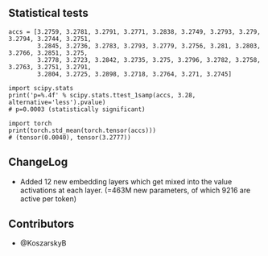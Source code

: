 ## Statistical tests

```
accs = [3.2759, 3.2781, 3.2791, 3.2771, 3.2838, 3.2749, 3.2793, 3.279, 3.2794, 3.2744, 3.2751,
        3.2845, 3.2736, 3.2783, 3.2793, 3.2779, 3.2756, 3.281, 3.2803, 3.2766, 3.2851, 3.275,
        3.2778, 3.2723, 3.2842, 3.2735, 3.275, 3.2796, 3.2782, 3.2758, 3.2763, 3.2751, 3.2791,
        3.2804, 3.2725, 3.2898, 3.2718, 3.2764, 3.271, 3.2745]

import scipy.stats
print('p=%.4f' % scipy.stats.ttest_1samp(accs, 3.28, alternative='less').pvalue)
# p=0.0003 (statistically significant)

import torch
print(torch.std_mean(torch.tensor(accs)))
# (tensor(0.0040), tensor(3.2777))
```

## ChangeLog

* Added 12 new embedding layers which get mixed into the value activations at each layer. (=463M new parameters, of which 9216 are active per token)

## Contributors

* @KoszarskyB


